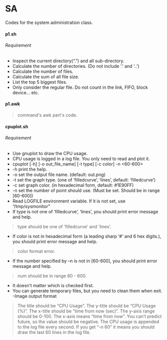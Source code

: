 SA
==

Codes for the system administration class.

#### p1.sh
###### Requirement
- Inspect the current directory(“.”) and all sub-directory. 
- Calculate the number of directories. (Do not include ‘.’ and ‘..’)
- Calculate the number of files.
- Calculate the sum of all file size.
- List the top 5 biggest files.
- Only consider the regular file. Do not count in the link, FIFO, block device... etc.

#### p1.awk
>   command's awk part's code.

#### cpuplot.sh
###### Requirement
- Use gnuplot to draw the CPU usage.
- CPU usage is logged in a log file. You only need to read and plot it.
- cpuplot [-h] [-o out_file_name] [-t type] [-c color] -n <60-600>
- -h print the help.
- -o set the output file name. (default: out.png)
- -t set the graph type. (one of ‘filledcurve’, ‘lines’, default: ‘filledcurve’)
- -c set graph color. (in hexadecimal form, default: #1E90FF)
- -n set the number of point should use. (Must be set. Should be in range [60-600])
- Read LOGFILE environment variable. If it is not set, use “/tmp/sysmonitor”
- If type is not one of ‘filledcurve’, ‘lines’, you should print error message and help.
>   type should be one of 'filledcurve' and 'lines'.
- If color is not in hexadecimal form (a leading sharp ‘#’ and 6 hex digits.), you should print error message and help.
>   color format error.
- If the number specified by –n is not in [60-600], you should print error message and help.
>   num should be in range 60 - 600.
- It doesn’t matter which is checked first.
- You can generate temporary files, but you need to clean them when exit.
-Image output format
>   The title should be “CPU Usage”.
    The y-title should be “CPU Usage (%)”.
    The x-title should be ”time from now (sec)”.
    The y-axis range should be 0-100.
    The x-axis means “time from now”. You can’t predict future, so the value should be negative.
    The CPU usage is appended to the log file every second. If you get “-n 60” it means you should draw the last 60 lines in the log file.
 
